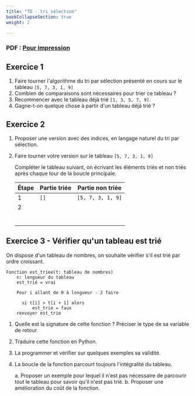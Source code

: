 ```yaml
---
title: "TD - tri sélection"
bookCollapseSection: true
weight: 2

---
```


### PDF : [Pour impression](./2_tris_td.pdf)

## Exercice 1

1. Faire tourner l'algorithme du tri par sélection présenté en cours sur le tableau `[5, 7, 3, 1, 9]`
2. Combien de comparaisons sont nécessaires pour trier ce tableau ?
3. Recommencer avec le tableau déjà trié `[1, 3, 5, 7, 9]`.
4. Gagne-t-on quelque chose à partir d'un tableau déjà trié ?

## Exercice 2

1. Proposer une version avec des indices, en langage naturel du tri par sélection.
2. Faire tourner votre version sur le tableau `[5, 7, 3, 1, 9]`
    
    Compléter le tableau suivant, on écrivant les éléments triés et non triés
    après chaque tour de la boucle principale.

    | Étape | Partie triée | Partie non triée  |
    |-------|--------------|-------------------|
    | 1     | `[]`         | `[5, 7, 3, 1, 9]` |
    | 2     |              |                   |
    |       |              |                   |
    |       |              |                   |
    |       |              |                   |
    |       |              |                   |
    |       |              |                   |
    |       |              |                   |

## Exercice 3 - Vérifier qu'un tableau est trié

On dispose d'un tableau de nombres, on souhaite vérifier s'il est trié par ordre
croissant.


```
Fonction est_triee(t: tableau de nombres)
    n: longueur du tableau
    est_trié = vrai

    Pour i allant de 0 à longueur - 2 faire

      si t[i] > t[i + 1] alors
          est_trie = faux
    renvoyer est_trie
```

1. Quelle est la signature de cette fonction ? Préciser le type de sa variable
  de retour.
2. Traduire cette fonction en Python.
3. La programmer et vérifier sur quelques exemples sa validité.
4. La boucle de la fonction parcourt toujours l'intégralité du tableau.

    a. Proposer un exemple pour lequel il n'est pas nécessaire de parcourir
        tout le tableau pour savoir qu'il n'est pas trié.
    b. Proposer une amélioration du coût de la fonction.
